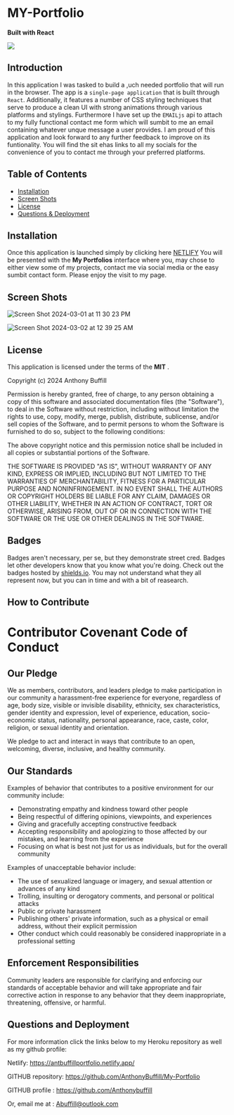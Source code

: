 # MY-Portfolio
**Built with React**

 ![](https://img.shields.io/badge/javascript-MIT-blue)


## Introduction
   
  In this application I was tasked to build a ,uch needed portfolio that will run in the browser. The app is a `single-page application` that is built through `React`. Additionally, it features a number of CSS styling techniques that serve to produce a clean UI with strong animations through various platforms and stylings.  Furthermore I have set up the `EMAILjs` api to attach to my fully functional contact me form which will sumbit to me an email containing whatever unque message a user provides.  I am proud of this application and look forward to any further feedback to improve on its funtionality.  You will find the sit ehas links to all my socials for the convenience of you to contact me through your preferred platforms.  


## Table of Contents 

- [Installation](#installation)
- [Screen Shots](#screen-shots)
- [License](#license)
- [Questions & Deployment](#questions)


## Installation

  Once this application is launched simply by clicking here [NETLIFY](https://antbuffillportfolio.netlify.app/) You will be presented with the **My Portfolios** interface where you, may chose to either view some of my projects, contact me via social media or the easy sumbit contact form.  Please enjoy the visit to my page.


## Screen Shots


![Screen Shot 2024-03-01 at 11 30 23 PM](https://github.com/AnthonyBuffill/My-Portfolio/assets/153314977/53425bcc-9fe7-4b03-933d-73b62bbceeff)

![Screen Shot 2024-03-02 at 12 39 25 AM](https://github.com/AnthonyBuffill/My-Portfolio/assets/153314977/35dd420e-fe60-4ee7-ae5c-daa8fff7f0e9)



 
## License

This application is licensed under the terms of the **MIT** .

Copyright (c) 2024 Anthony Buffill

Permission is hereby granted, free of charge, to any person obtaining a copy
of this software and associated documentation files (the "Software"), to deal
in the Software without restriction, including without limitation the rights
to use, copy, modify, merge, publish, distribute, sublicense, and/or sell
copies of the Software, and to permit persons to whom the Software is
furnished to do so, subject to the following conditions:

The above copyright notice and this permission notice shall be included in all
copies or substantial portions of the Software.

THE SOFTWARE IS PROVIDED "AS IS", WITHOUT WARRANTY OF ANY KIND, EXPRESS OR
IMPLIED, INCLUDING BUT NOT LIMITED TO THE WARRANTIES OF MERCHANTABILITY,
FITNESS FOR A PARTICULAR PURPOSE AND NONINFRINGEMENT. IN NO EVENT SHALL THE
AUTHORS OR COPYRIGHT HOLDERS BE LIABLE FOR ANY CLAIM, DAMAGES OR OTHER
LIABILITY, WHETHER IN AN ACTION OF CONTRACT, TORT OR OTHERWISE, ARISING FROM,
OUT OF OR IN CONNECTION WITH THE SOFTWARE OR THE USE OR OTHER DEALINGS IN THE
SOFTWARE.



## Badges

Badges aren't necessary, per se, but they demonstrate street cred. Badges let other developers know that you know what you're doing. Check out the badges hosted by [shields.io](https://shields.io/). You may not understand what they all represent now, but you can in time and with a bit of reasearch.

## How to Contribute

# Contributor Covenant Code of Conduct

## Our Pledge

We as members, contributors, and leaders pledge to make participation in our
community a harassment-free experience for everyone, regardless of age, body
size, visible or invisible disability, ethnicity, sex characteristics, gender
identity and expression, level of experience, education, socio-economic status,
nationality, personal appearance, race, caste, color, religion, or sexual
identity and orientation.

We pledge to act and interact in ways that contribute to an open, welcoming,
diverse, inclusive, and healthy community.

## Our Standards

Examples of behavior that contributes to a positive environment for our
community include:

* Demonstrating empathy and kindness toward other people
* Being respectful of differing opinions, viewpoints, and experiences
* Giving and gracefully accepting constructive feedback
* Accepting responsibility and apologizing to those affected by our mistakes,
  and learning from the experience
* Focusing on what is best not just for us as individuals, but for the overall
  community

Examples of unacceptable behavior include:

* The use of sexualized language or imagery, and sexual attention or advances of
  any kind
* Trolling, insulting or derogatory comments, and personal or political attacks
* Public or private harassment
* Publishing others' private information, such as a physical or email address,
  without their explicit permission
* Other conduct which could reasonably be considered inappropriate in a
  professional setting

## Enforcement Responsibilities

Community leaders are responsible for clarifying and enforcing our standards of
acceptable behavior and will take appropriate and fair corrective action in
response to any behavior that they deem inappropriate, threatening, offensive,
or harmful.

## Questions and Deployment


For more information click the links below to my Heroku repository as well as my github profile:

Netlify: https://antbuffillportfolio.netlify.app/

GITHUB repository: https://github.com/AnthonyBuffill/My-Portfolio

GITHUB profile : https://github.com/Anthonybuffill  

Or, email me at : Abuffill@outlook.com
